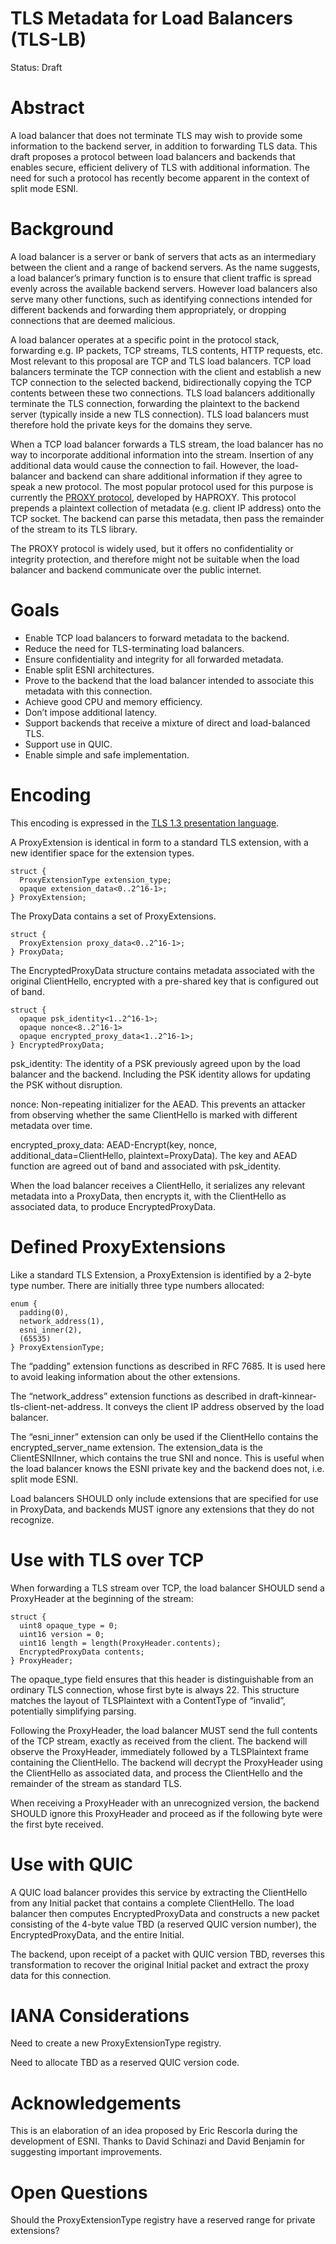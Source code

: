 # TLS Metadata for Load Balancers (TLS-LB)

Status: Draft


# Abstract

A load balancer that does not terminate TLS may wish to provide some information to the backend server, in addition to forwarding TLS data.  This draft proposes a protocol between load balancers and backends that enables secure, efficient delivery of TLS with additional information.  The need for such a protocol has recently become apparent in the context of split mode ESNI.


# Background

A load balancer is a server or bank of servers that acts as an intermediary between the client and a range of backend servers.  As the name suggests, a load balancer’s primary function is to ensure that client traffic is spread evenly across the available backend servers.  However load balancers also serve many other functions, such as identifying connections intended for different backends and forwarding them appropriately, or dropping connections that are deemed malicious.

A load balancer operates at a specific point in the protocol stack, forwarding e.g. IP packets, TCP streams, TLS contents, HTTP requests, etc.  Most relevant to this proposal are TCP and TLS load balancers.  TCP load balancers terminate the TCP connection with the client and establish a new TCP connection to the selected backend, bidirectionally copying the TCP contents between these two connections.  TLS load balancers additionally terminate the TLS connection, forwarding the plaintext to the backend server (typically inside a new TLS connection).  TLS load balancers must therefore hold the private keys for the domains they serve.

When a TCP load balancer forwards a TLS stream, the load balancer has no way to incorporate additional information into the stream.  Insertion of any additional data would cause the connection to fail.  However, the load-balancer and backend can share additional information if they agree to speak a new protocol.  The most popular protocol used for this purpose is currently the [PROXY protocol](https://www.haproxy.org/download/1.8/doc/proxy-protocol.txt), developed by HAPROXY.  This protocol prepends a plaintext collection of metadata (e.g. client IP address) onto the TCP socket.  The backend can parse this metadata, then pass the remainder of the stream to its TLS library.

The PROXY protocol is widely used, but it offers no confidentiality or integrity protection, and therefore might not be suitable when the load balancer and backend communicate over the public internet.


# Goals

*   Enable TCP load balancers to forward metadata to the backend.
*   Reduce the need for TLS-terminating load balancers.
*   Ensure confidentiality and integrity for all forwarded metadata.
*   Enable split ESNI architectures.
*   Prove to the backend that the load balancer intended to associate this metadata with this connection.
*   Achieve good CPU and memory efficiency.
*   Don’t impose additional latency.
*   Support backends that receive a mixture of direct and load-balanced TLS.
*   Support use in QUIC.
*   Enable simple and safe implementation.


# Encoding

This encoding is expressed in the [TLS 1.3 presentation language](https://tools.ietf.org/html/rfc8446#section-3).

A ProxyExtension is identical in form to a standard TLS extension, with a new identifier space for the extension types.
```
struct {
  ProxyExtensionType extension_type;
  opaque extension_data<0..2^16-1>;
} ProxyExtension;
```


The ProxyData contains a set of ProxyExtensions.
```
struct {
  ProxyExtension proxy_data<0..2^16-1>;
} ProxyData;
```



The EncryptedProxyData structure contains metadata associated with the original ClientHello, encrypted with a pre-shared key that is configured out of band.
```
struct {
  opaque psk_identity<1..2^16-1>;
  opaque nonce<8..2^16-1>
  opaque encrypted_proxy_data<1..2^16-1>;
} EncryptedProxyData;
```

psk_identity: The identity of a PSK previously agreed upon by the load balancer and the backend.  Including the PSK identity allows for updating the PSK without disruption.

nonce: Non-repeating initializer for the AEAD.  This prevents an attacker from observing whether the same ClientHello is marked with different metadata over time.

encrypted_proxy_data: AEAD-Encrypt(key, nonce, additional_data=ClientHello, plaintext=ProxyData).  The key and AEAD function are agreed out of band and associated with psk_identity.

When the load balancer receives a ClientHello, it serializes any relevant metadata into a ProxyData, then encrypts it, with the ClientHello as associated data, to produce EncryptedProxyData.


# Defined ProxyExtensions

Like a standard TLS Extension, a ProxyExtension is identified by a 2-byte type number.  There are initially three type numbers allocated:
```
enum {
  padding(0),
  network_address(1),
  esni_inner(2),
  (65535)
} ProxyExtensionType;
```

The “padding” extension functions as described in RFC 7685.  It is used here to avoid leaking information about the other extensions.

The “network_address” extension functions as described in draft-kinnear-tls-client-net-address.  It conveys the client IP address observed by the load balancer.

The “esni_inner” extension can only be used if the ClientHello contains the encrypted_server_name extension.  The extension_data is the ClientESNIInner, which contains the true SNI and nonce.  This is useful when the load balancer knows the ESNI private key and the backend does not, i.e. split mode ESNI.

Load balancers SHOULD only include extensions that are specified for use in ProxyData, and backends MUST ignore any extensions that they do not recognize.


# Use with TLS over TCP

When forwarding a TLS stream over TCP, the load balancer SHOULD send a ProxyHeader at the beginning of the stream:


```
struct {
  uint8 opaque_type = 0;
  uint16 version = 0;
  uint16 length = length(ProxyHeader.contents);
  EncryptedProxyData contents;
} ProxyHeader;
```

The opaque_type field ensures that this header is distinguishable from an ordinary TLS connection, whose first byte is always 22.  This structure matches the layout of TLSPlaintext with a ContentType of “invalid”, potentially simplifying parsing.

Following the ProxyHeader, the load balancer MUST send the full contents of the TCP stream, exactly as received from the client.  The backend will observe the ProxyHeader, immediately followed by a TLSPlaintext frame containing the ClientHello.  The backend will decrypt the ProxyHeader using the ClientHello as associated data, and process the ClientHello and the remainder of the stream as standard TLS.

When receiving a ProxyHeader with an unrecognized version, the backend SHOULD ignore this ProxyHeader and proceed as if the following byte were the first byte received.


# Use with QUIC

A QUIC load balancer provides this service by extracting the ClientHello from any Initial packet that contains a complete ClientHello.  The load balancer then computes EncryptedProxyData and constructs a new packet consisting of the 4-byte value TBD (a reserved QUIC version number), the EncryptedProxyData, and the entire Initial.

The backend, upon receipt of a packet with QUIC version TBD, reverses this transformation to recover the original Initial packet and extract the proxy data for this connection.


# IANA Considerations

Need to create a new ProxyExtensionType registry.

Need to allocate TBD as a reserved QUIC version code.


# Acknowledgements

This is an elaboration of an idea proposed by Eric Rescorla during the development of ESNI.  Thanks to David Schinazi and David Benjamin for suggesting important improvements.


# Open Questions

Should the ProxyExtensionType registry have a reserved range for private extensions?

